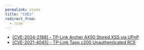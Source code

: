 ```yaml
---
permalink: /cves
title: "CVEs"
redirect_from:
  - /cve
---
```


* [\[CVE-2024-2188\] - TP-Link Archer AX50 Stored XSS via UPnP](https://www.incibe.es/en/incibe-cert/notices/aviso/cross-site-scripting-vulnerability-tp-link-archer-ax50)
* [\[CVE-2021-4045\] - TP-Link Tapo c200 Unauthenticated RCE](https://www.incibe.es/en/incibe-cert/notices/aviso/tp-link-tapo-c200-remote-code-execution-vulnerability)